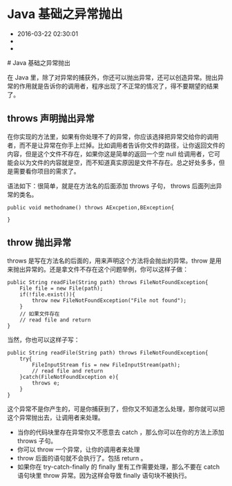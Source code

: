 # Java 基础之异常抛出
- 2016-03-22 02:30:01
- 
- 

<!--markdown--># Java 基础之异常抛出

在 Java 里，除了对异常的捕获外，你还可以抛出异常，还可以创造异常。抛出异常的作用就是告诉你的调用者，程序出现了不正常的情况了，得不要期望的结果了。


## throws 声明抛出异常

在你实现的方法里，如果有你处理不了的异常，你应该选择把异常交给你的调用者，而不是让异常在你手上烂掉。比如调用者告诉你文件的路径，让你返回文件的内容，但是这个文件不存在，如果你这是简单的返回一个空 null 给调用者，它可能会以为文件的内容就是空，而不知道真实原因是文件不存在。总之好处多多，但是需要看你项目的需求了。

语法如下：很简单，就是在方法名的后面添加 throws 子句， throws 后面列出异常的类名。

    public void methodname() throws AExcpetion,BException{
    
    }


## throw 抛出异常
throws 是写在方法名的后面的，用来声明这个方法将会抛出的异常。throw 是用来抛出异常的。还是拿文件不存在这个问题举例，你可以这样子做：

    public String readFile(String path) throws FileNotFoundException{
        File file = new File(path);
        if(!file.exist()){
            throw new FileNotFoundException("File not found");
        }
        // 如果文件存在
        // read file and return 
    }

当然，你也可以这样子写：

    public String readFile(String path) throws FileNotFoundException{
        try{
            FileInputStream fis = new FileInputStream(path);
            // read file and return
        }catch(FileNotFoundException e){
            throws e;
        }
    }

这个异常不是你产生的，可是你捕获到了，但你又不知道怎么处理，那你就可以把这个异常抛出去，让调用者来处理。

 - 当你的代码块里存在异常你又不愿意去 catch ，那么你可以在你的方法上添加 throws 子句。
 - 你可以 throw 一个异常，让你的调用者来处理
 - throw 后面的语句就不会执行了。包括 return 。
 - 如果你在 try-catch-finally 的 finally 里有工作需要处理，那么不要在 catch 语句块里 throw 异常。因为这样会导致 finally 语句块不被执行。